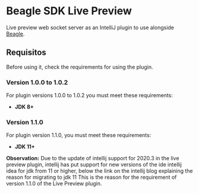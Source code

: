 # Beagle SDK Live Preview
Live preview web socket server as an IntelliJ plugin to use alongside [Beagle](https://github.com/ZupIT/beagle).
## Requisitos

Before using it, check the requirements for using the plugin.‌

### Version 1.0.0 to 1.0.2

For plugin versions 1.0.0 to 1.0.2 you must meet these requirements:

- **JDK 8+**
### Version 1.1.0

For plugin version 1.1.0, you must meet these requirements:

- **JDK 11+**

**Observation:** Due to the update of intellij support for 2020.3 in the live preview plugin, intellij has put support for new versions of the ide intellij idea for jdk from 11 or higher, below the link on the intellij blog explaining the reason for migrating to jdk 11 This is the reason for the requirement of version 1.1.0 of the Live Preview plugin.
